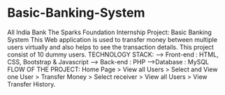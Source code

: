 # Basic-Banking-System
All India Bank The Sparks Foundation Internship Project: Basic Banking System This Web application is used to transfer money between multiple users virtually and also helps to see the transaction details. This project consist of 10 dummy users.  TECHNOLOGY STACK:  --> Front-end : HTML, CSS, Bootstrap &amp; Javascript  --> Back-end : PHP  -->Database : MySQL  FLOW OF THE PROJECT:  Home Page > View all Users > Select and View one User > Transfer Money > Select receiver > View all Users > View Transfer History.
